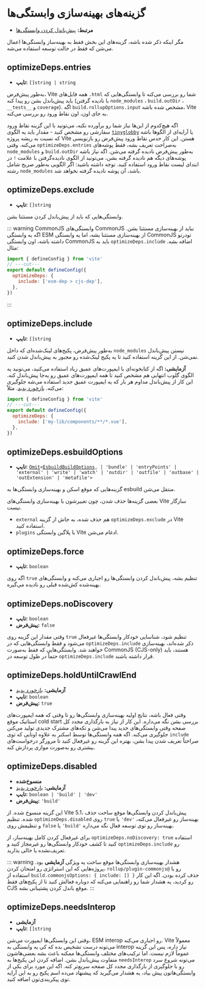 # گزینه‌های بهینه‌سازی وابستگی‌ها

- **مرتبط:** [پیش‌باندل کردن وابستگی‌ها](/guide/dep-pre-bundling)

مگر اینکه ذکر شده باشه، گزینه‌های این بخش فقط به بهینه‌ساز وابستگی‌ها اعمال می‌شن که فقط در حالت توسعه استفاده می‌شه.

## optimizeDeps.entries

- **تایپ:** `[]string | string`

به‌طور پیش‌فرض، Vite همه فایل‌های `‎.html` شما رو بررسی می‌کنه تا وابستگی‌هایی که باید پیش‌باندل بشن رو پیدا کنه (با نادیده گرفتن `node_modules` ، `build.outDir` ، `__tests__‎` و `coverage`). اگه `build.rollupOptions.input` مشخص شده باشه، Vite به جای اون، اون نقاط ورود رو بررسی می‌کنه.

اگه هیچ‌کدوم از این‌ها نیاز شما رو برآورده نکنه، می‌تونید با این گزینه نقاط ورود سفارشی رو مشخص کنید - مقدار باید یه الگوی [`tinyglobby`](https://github.com/SuperchupuDev/tinyglobby) یا آرایه‌ای از الگوها باشه که نسبت به ریشه پروژه Vite هستن. این کار حدس نقاط ورود پیش‌فرض رو بازنویسی می‌کنه. وقتی `optimizeDeps.entries` به‌صراحت تعریف بشه، فقط پوشه‌های `node_modules` و `build.outDir` به‌طور پیش‌فرض نادیده گرفته می‌شن. اگه نیاز باشه پوشه‌های دیگه هم نادیده گرفته بشن، می‌تونید از الگوی نادیده‌گرفتن با علامت `!` در ابتدای لیست نقاط ورود استفاده کنید. توجه داشته باشید: اگر الگویی به‌طور صریح شامل رشته `node_modules` باشد، آن پوشه نادیده گرفته نخواهد شد.

## optimizeDeps.exclude

- **تایپ:** `[]string`

وابستگی‌هایی که باید از پیش‌باندل کردن مستثنا بشن.

::: warning CommonJS
وابستگی‌های CommonJS نباید از بهینه‌سازی مستثنا بشن. اگه یه وابستگی ESM از بهینه‌سازی مستثنا بشه، اما یه وابستگی CommonJS تودرتو داشته باشه، اون وابستگی CommonJS باید به `optimizeDeps.include` اضافه بشه. مثال:

```js twoslash
import { defineConfig } from 'vite'
// ---cut---
export default defineConfig({
  optimizeDeps: {
    include: ['esm-dep > cjs-dep'],
  },
})
```

:::

## optimizeDeps.include

- **تایپ:** `[]string`

به‌طور پیش‌فرض، پکیج‌های لینک‌شده‌ای که داخل `node_modules` نیستن پیش‌باندل نمی‌شن. از این گزینه استفاده کنید تا یه پکیج لینک‌شده رو مجبور به پیش‌باندل شدن کنید.

**آزمایشی:** اگه از کتابخونه‌ای با ایمپورت‌های عمیق زیاد استفاده می‌کنید، می‌تونید یه الگوی گلوب انتهایی هم مشخص کنید تا همه ایمپورت‌های عمیق رو یه‌جا پیش‌باندل کنه. این کار از پیش‌باندل مداوم هر بار که یه ایمپورت عمیق جدید استفاده می‌شه جلوگیری می‌کنه. [بازخورد بدید](https://github.com/vitejs/vite/discussions/15833). مثلاً:

```js twoslash
import { defineConfig } from 'vite'
// ---cut---
export default defineConfig({
  optimizeDeps: {
    include: ['my-lib/components/**/*.vue'],
  },
})
```

## optimizeDeps.esbuildOptions

- **تایپ:** [`Omit`](https://www.typescriptlang.org/docs/handbook/utility-types.html#omittype-keys)`<`[`EsbuildBuildOptions`](https://esbuild.github.io/api/#general-options)`,
| 'bundle'
| 'entryPoints'
| 'external'
| 'write'
| 'watch'
| 'outdir'
| 'outfile'
| 'outbase'
| 'outExtension'
| 'metafile'>‎`

گزینه‌هایی که موقع اسکن و بهینه‌سازی وابستگی‌ها به esbuild منتقل می‌شن.

بعضی گزینه‌ها حذف شدن، چون تغییرشون با بهینه‌سازی وابستگی‌های Vite سازگار نیست.

- `external` هم حذف شده، به جاش از گزینه `optimizeDeps.exclude` در Vite استفاده کنید.
- `plugins` با پلاگین وابستگی Vite ادغام می‌شن.

## optimizeDeps.force

- **تایپ:** `boolean`

اگه روی `true` تنظیم بشه، پیش‌باندل کردن وابستگی‌ها رو اجباری می‌کنه و وابستگی‌های بهینه‌شده کش‌شده قبلی رو نادیده می‌گیره.

## optimizeDeps.noDiscovery

- **تایپ:** `boolean`
- **پیش‌فرض:** `false`

وقتی مقدار این گزینه روی `true` تنظیم شود، شناسایی خودکار وابستگی‌ها غیرفعال می‌شود و فقط وابستگی‌هایی که در `optimizeDeps.include` ذکر شده‌اند، بهینه‌سازی خواهند شد. وابستگی‌هایی که فقط به‌صورت CommonJS (CJS-only) هستند، باید حتماً در طول توسعه در `optimizeDeps.include` قرار داشته باشند.

## optimizeDeps.holdUntilCrawlEnd

- **آزمایشی:** [بازخورد بدید](https://github.com/vitejs/vite/discussions/15834)
- **تایپ:** `boolean`
- **پیش‌فرض:** `true`

وقتی فعال باشه، نتایج اولیه بهینه‌سازی وابستگی‌ها رو تا وقتی که همه ایمپورت‌های استاتیک موقع cold start بررسی بشن نگه می‌داره. این کار از نیاز به بارگذاری مجدد کل صفحه وقتی وابستگی‌های جدید پیدا می‌شن و تکه‌های مشترک جدیدی تولید می‌کنن جلوگیری می‌کنه. اگه همه وابستگی‌ها توسط اسکنر به علاوه اونایی که توی `include` صراحتاً تعریف شدن پیدا بشن، بهتره این گزینه رو غیرفعال کنید تا مرورگر درخواست‌های بیشتری رو به‌صورت موازی پردازش کنه.

## optimizeDeps.disabled

- **منسوخ‌شده**
- **آزمایشی:** [بازخورد بدید](https://github.com/vitejs/vite/discussions/13839)
- **تایپ:** `boolean | 'build' | 'dev'‎`
- **پیش‌فرض:** `'build'`

این گزینه منسوخ شده. از Vite 5.1، پیش‌باندل کردن وابستگی‌ها موقع ساخت حذف شده. تنظیم `optimizeDeps.disabled` روی `true` یا `'dev'` بهینه‌ساز رو غیرفعال می‌کنه، و تنظیمش روی `false` یا `'build'` بهینه‌ساز رو توی توسعه فعال نگه می‌داره.

برای غیرفعال کردن کامل بهینه‌ساز، از `optimizeDeps.noDiscovery: true` استفاده کنید تا کشف خودکار وابستگی‌ها رو غیرمجاز کنید و `optimizeDeps.include` رو تعریف‌نشده یا خالی بذارید.

::: warning هشدار
بهینه‌سازی وابستگی‌ها موقع ساخت یه ویژگی **آزمایشی** بود. پروژه‌هایی که این استراتژی رو امتحان کردن، `rollup/plugin-commonjs@` رو با استفاده از `build.commonjsOptions: { include: [] }` حذف کرده بودن. اگه این کار رو کردید، یه هشدار شما رو راهنمایی می‌کنه که دوباره فعالش کنید تا از پکیج‌های فقط CJS موقع باندل کردن پشتیبانی بشه.
:::

## optimizeDeps.needsInterop

- **آزمایشی**
- **تایپ:** `[]string`

وقتی این وابستگی‌ها ایمپورت می‌شن، ESM interop رو اجباری می‌کنه. Vite معمولاً می‌تونه درست تشخیص بده که کی یه وابستگی به interop نیاز داره، پس این گزینه عموماً لازم نیست. اما ترکیب‌های مختلف وابستگی‌ها ممکنه باعث بشه بعضی‌هاشون متفاوت پیش‌باندل بشن. اضافه کردن این پکیج‌ها به `needsInterop` می‌تونه شروع سرد رو با جلوگیری از بارگذاری مجدد کل صفحه سریع‌تر کنه. اگه این مورد برای یکی از وابستگی‌هاتون پیش بیاد، یه هشدار می‌گیرید که پیشنهاد می‌ده اسم پکیج رو به این آرایه توی پیکربندی‌تون اضافه کنید.
